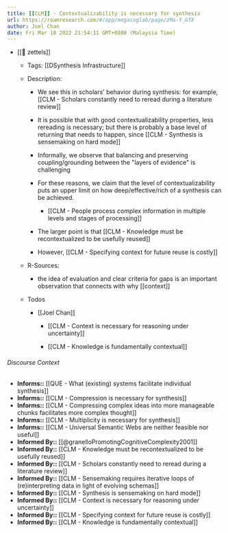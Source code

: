 ```yaml
---
title: [[CLM]] - Contextualizability is necessary for synthesis
url: https://roamresearch.com/#/app/megacoglab/page/zMa-Y_GfX
author: Joel Chan
date: Fri Mar 18 2022 21:54:11 GMT+0800 (Malaysia Time)
---
```


- [[🌲 zettels]]

    - Tags: [[DSynthesis Infrastructure]]

    - Description:

        - We see this in scholars' behavior during synthesis: for example, [[CLM - Scholars constantly need to reread during a literature review]]

        - It is possible that with good contextualizability properties, less rereading is necessary; but there is probably a base level of returning that needs to happen, since [[CLM - Synthesis is sensemaking on hard mode]]

        - Informally, we observe that balancing and preserving coupling/grounding between the "layers of evidence" is challenging

        - For these reasons, we claim that the level of contextualizability puts an upper limit on how deep/effective/rich of a synthesis can be achieved.

            - [[CLM - People process complex information in multiple levels and stages of processing]]

        - The larger point is that [[CLM - Knowledge must be recontextualized to be usefully reused]]

        - However, [[CLM - Specifying context for future reuse is costly]]

    - R-Sources:

        - the idea of evaluation and clear criteria for gaps is an important observation that connects with why [[context]]

    - Todos

        - [[Joel Chan]]

            - [[CLM - Context is necessary for reasoning under uncertainty]]

            - [[CLM - Knowledge is fundamentally contextual]]

###### Discourse Context

- **Informs::** [[QUE - What (existing) systems facilitate individual synthesis]]
- **Informs::** [[CLM - Compression is necessary for synthesis]]
- **Informs::** [[CLM - Compressing complex ideas into more manageable chunks facilitates more complex thought]]
- **Informs::** [[CLM - Multiplicity is necessary for synthesis]]
- **Informs::** [[CLM - Universal Semantic Webs are neither feasible nor useful]]
- **Informed By::** [[@granelloPromotingCognitiveComplexity2001]]
- **Informed By::** [[CLM - Knowledge must be recontextualized to be usefully reused]]
- **Informed By::** [[CLM - Scholars constantly need to reread during a literature review]]
- **Informed By::** [[CLM - Sensemaking requires iterative loops of (re)interpreting data in light of evolving schemas]]
- **Informed By::** [[CLM - Synthesis is sensemaking on hard mode]]
- **Informed By::** [[CLM - Context is necessary for reasoning under uncertainty]]
- **Informed By::** [[CLM - Specifying context for future reuse is costly]]
- **Informed By::** [[CLM - Knowledge is fundamentally contextual]]
